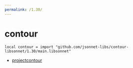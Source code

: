 ```yaml
---
permalink: /1.30/
---
```


# contour

```jsonnet
local contour = import "github.com/jsonnet-libs/contour-libsonnet/1.30/main.libsonnet"
```



* [projectcontour](projectcontour/index.md)